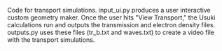 Code for transport simulations.
input_ui.py produces a user interactive custom geometry maker. Once the user hits "View Transport," the Usuki calculations run and outputs the transmission and electron density files. outputs.py uses these files (tr_b.txt and waves.txt) to create a video file with the transport simulations.
